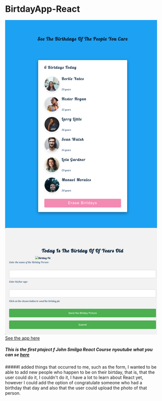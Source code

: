 # BirtdayApp-React
![alt text](https://github.com/Angstromico/BirtdayApp-React/blob/master/manuel-morales-birtday-app.netlify.app_%20(1).png)
[See the app here](https://manuel-morales-birtday-app.netlify.app/)
##### This is the first ptoject f John Smilga React Course nyoutube what you can se [here](https://react-projects-1-birthday-reminder.netlify.app/)
#####I added things that occurred to me, such as the form, I wanted to be able to add new people who happen to be on  their birtday, that is, that the user could do it, I couldn't do it, I have a lot to learn about React yet, however I could add the option of congratulate someone who had a birthday that day and also that the user could upload the photo of that person.
